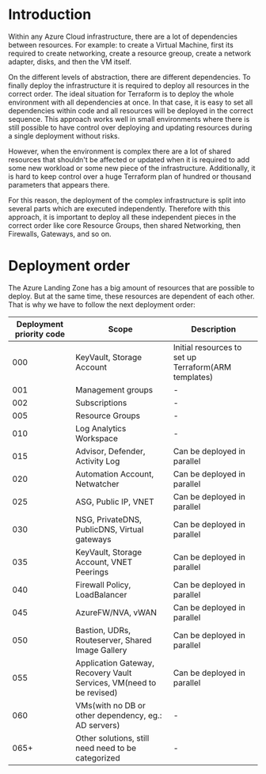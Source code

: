 

# Introduction

Within any Azure Cloud infrastructure, there are a lot of dependencies between resources.
For example: to create a Virtual Machine, first its required to create networking, create a resource greoup, create a network adapter, disks, and then the VM itself.

On the different levels of abstraction, there are different dependencies. To finally deploy the infrastructure it is required to deploy all resources in the correct order.
The ideal situation for Terraform is to deploy the whole environment with all dependencies at once. In that case, it is easy to set all dependencies within code and all resources will be deployed in the correct sequence.
This approach works well in small environments where there is still possible to have control over deploying and updating resources during a single deployment without risks.

However, when the environment is complex there are a lot of shared resources that shouldn't be affected or updated when it is required to add some new workload or some new piece of the infrastructure.
Additionally, it is hard to keep control over a huge Terraform plan of hundred or thousand parameters that appears there.

For this reason, the deployment of the complex infrastructure is split into several parts which are executed independently.
Therefore with this approach, it is important to deploy all these independent pieces in the correct order like core Resource Groups, then shared Networking, then Firewalls, Gateways, and so on.

# Deployment order

The Azure Landing Zone has a big amount of resources that are possible to deploy. But at the same time, these resources are dependent of each other. That is why we have to follow the next deployment order:

| Deployment priority code | Scope | Description |
|--|--|--|
| 000 | KeyVault, Storage Account | Initial resources to set up Terraform(ARM templates) |
| 001 | Management groups | - |
| 002 | Subscriptions | - |
| 005 | Resource Groups | - |
| 010 | Log Analytics Workspace | - |
| 015 | Advisor, Defender, Activity Log | Can be deployed in parallel |
| 020 | Automation Account, Netwatcher | Can be deployed in parallel |
| 025 | ASG, Public IP, VNET | Can be deployed in parallel |
| 030 | NSG, PrivateDNS, PublicDNS, Virtual gateways | Can be deployed in parallel |
| 035 | KeyVault, Storage Account, VNET Peerings | Can be deployed in parallel |
| 040 | Firewall Policy, LoadBalancer | Can be deployed in parallel |
| 045 | AzureFW/NVA, vWAN | Can be deployed in parallel |
| 050 | Bastion, UDRs, Routeserver, Shared Image Gallery | Can be deployed in parallel |
| 055 | Application Gateway, Recovery Vault Services, VM(need to be revised) | Can be deployed in parallel |
| 060 | VMs(with no DB or other dependency, eg.: AD servers) | - |
| 065+ | Other solutions, still need need to be categorized | - |
